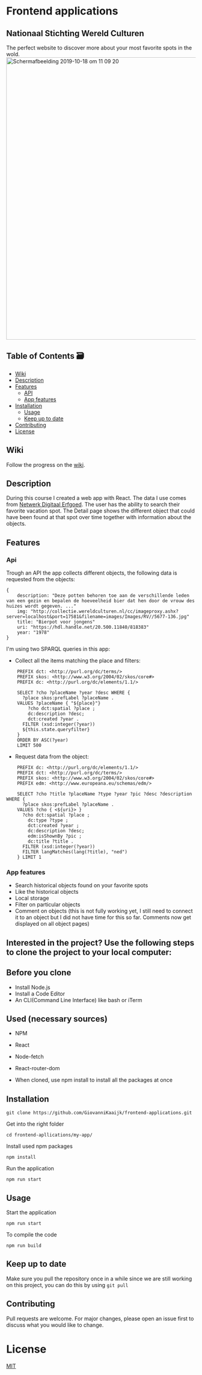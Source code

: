 # Frontend applications
## Nationaal Stichting Wereld Culturen
The perfect website to discover more about your most favorite spots in the wold.
<img width="750" alt="Schermafbeelding 2019-10-18 om 11 09 20" src="https://user-images.githubusercontent.com/43671292/67081614-c4770180-f197-11e9-8463-0415960e1102.png">

## Table of Contents 🗃

- [Wiki](#Wiki)
- [Description](#Description)
- [Features](#Features)
  - [API](#API)
  - [App features](#app-features)
- [Installation](#Installation)
  - [Usage](#Usage)
  - [Keep up to date](#Keep-up-to-date)
- [Contributing](#Contributing)
- [License](#License)

## Wiki

Follow the progress on the [wiki](https://github.com/GiovanniKaaijk/frontend-applications/wiki).

## Description

During this course I created a web app with React. The data I use comes from [Netwerk Digitaal Erfgoed](https://www.netwerkdigitaalerfgoed.nl/). The user has the ability to search their favorite vacation spot. The Detail page shows the different object that could have been found at that spot over time together with information about the objects.

## Features

### Api

Trough an API the app collects different objects, the following data is requested from the objects:
```
{
    description: "Deze potten behoren toe aan de verschillende leden van een gezin en bepalen de hoeveelheid bier dat hen door de vrouw des huizes wordt gegeven. ..."
    img: "http://collectie.wereldculturen.nl/cc/imageproxy.ashx?server=localhost&port=17581&filename=images/Images/RV//5677-136.jpg"
    title: "Bierpot voor jongens"
    uri: "https://hdl.handle.net/20.500.11840/818383"
    year: "1978"
}
```
I'm using two SPARQL queries in this app:
- Collect all the items matching the place and filters:
```
    PREFIX dct: <http://purl.org/dc/terms/>
    PREFIX skos: <http://www.w3.org/2004/02/skos/core#>
    PREFIX dc: <http://purl.org/dc/elements/1.1/>

    SELECT ?cho ?placeName ?year ?desc WHERE {
      ?place skos:prefLabel ?placeName .
    VALUES ?placeName { "${place}"}
        ?cho dct:spatial ?place ;
        dc:description ?desc;
        dct:created ?year .
      FILTER (xsd:integer(?year))
      ${this.state.queryfilter}
    }
    ORDER BY ASC(?year)
    LIMIT 500
```
- Request data from the object:
```
    PREFIX dc: <http://purl.org/dc/elements/1.1/>
    PREFIX dct: <http://purl.org/dc/terms/>
    PREFIX skos: <http://www.w3.org/2004/02/skos/core#>
    PREFIX edm: <http://www.europeana.eu/schemas/edm/>

    SELECT ?cho ?title ?placeName ?type ?year ?pic ?desc ?description WHERE {
      ?place skos:prefLabel ?placeName .
    VALUES ?cho { <${uri}> }
      ?cho dct:spatial ?place ;
        dc:type ?type ;
        dct:created ?year ;
        dc:description ?desc;
        edm:isShownBy ?pic ;
        dc:title ?title .
      FILTER (xsd:integer(?year))
      FILTER langMatches(lang(?title), "ned")
    } LIMIT 1
```

### App features
- Search historical objects found on your favorite spots
- Like the historical objects
- Local storage
- Filter on particular objects
- Comment on objects (this is not fully working yet, I still need to connect it to an object but I did not have time for this so far. Comments now get displayed on all object pages)

## Interested in the project? Use the following steps to clone the project to your local computer:

## Before you clone

* Install Node.js
* Install a Code Editor
* An CLI(Command Line Interface) like bash or iTerm

## Used (necessary sources)

* NPM
* React
* Node-fetch
* React-router-dom

* When cloned, use npm install to install all the packages at once

## Installation

```
git clone https://github.com/GiovanniKaaijk/frontend-applications.git
```
Get into the right folder
```
cd frontend-apllications/my-app/
```
Install used npm packages
```
npm install
```
Run the application
```
npm run start
```

## Usage
Start the application
```
npm run start
```
To compile the code
```
npm run build
```

## Keep up to date
Make sure you pull the repository once in a while since we are still working on this project, you can do this by using ```git pull```

## Contributing

Pull requests are welcome. For major changes, please open an issue first to discuss what you would like to change.

# License
[MIT](https://github.com/GiovanniKaaijk/frontend-applications/blob/master/LICENSE)
